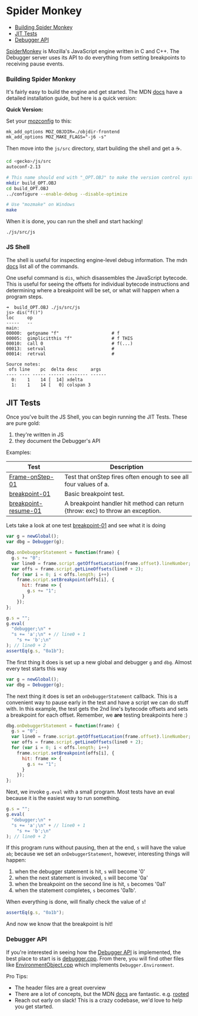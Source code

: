 # Spider Monkey

* [Building Spider Monkey](#building-spider-monkey)
* [JIT Tests](#jit-tests)
* [Debugger API](#debugger-api)

[SpiderMonkey][sm] is Mozilla's JavaScript engine written in C and C++. The Debugger server uses its
API to do everything from setting breakpoints to receiving pause events.

[sm]: https://developer.mozilla.org/en-US/docs/Mozilla/Projects/SpiderMonkey

### Building Spider Monkey

It's fairly easy to build the engine and get started. The MDN [docs][install] have a detailed installation guide, but here is a quick version:

**Quick Version:**

Set your [mozconfig][config] to this:

```
mk_add_options MOZ_OBJDIR=./objdir-frontend
mk_add_options MOZ_MAKE_FLAGS="-j6 -s"
```

Then move into the `js/src` directory, start building the shell and get a :coffee:.

```bash
cd <gecko>/js/src
autoconf-2.13

# This name should end with "_OPT.OBJ" to make the version control system ignore it.
mkdir build_OPT.OBJ
cd build_OPT.OBJ
../configure --enable-debug --disable-optimize

# Use "mozmake" on Windows
make
```

When it is done, you can run the shell and start hacking!

```
./js/src/js
```

### JS Shell

The shell is useful for inspecting engine-level debug information. The mdn [docs][shell] list all of the commands.

One useful command is `dis`, which disassembles the JavaScript bytecode. This is useful for seeing the offsets for individual bytecode instructions and determining where a breakpoint will be set, or what will happen when a program steps.

```
➜  build_OPT.OBJ ./js/src/js
js> dis("f()")
loc     op
-----   --
main:
00000:  getgname "f"                    # f
00005:  gimplicitthis "f"               # f THIS
00010:  call 0                          # f(...)
00013:  setrval                         #
00014:  retrval                         #

Source notes:
 ofs line    pc  delta desc     args
---- ---- ----- ------ -------- ------
  0:    1    14 [  14] xdelta
  1:    1    14 [   0] colspan 3
```

[config]: https://developer.mozilla.org/en-US/docs/Mozilla/Developer_guide/Build_Instructions/Configuring_Build_Options
[install]: https://developer.mozilla.org/en-US/docs/Mozilla/Projects/SpiderMonkey/Build_Documentation
[shell]: https://developer.mozilla.org/en-US/docs/Mozilla/Projects/SpiderMonkey/Introduction_to_the_JavaScript_shell

## JIT Tests

Once you've built the JS Shell, you can begin running the JIT Tests. These are pure gold:

1.  they're written in JS
2.  they document the Debugger's API

Examples:

| Test                         | Description                                                                    |
| ---------------------------- | ------------------------------------------------------------------------------ |
| [Frame-onStep-01][onstep1]   | Test that onStep fires often enough to see all four values of a.               |
| [breakpoint-01][bp1]         | Basic breakpoint test.                                                         |
| [breakpoint-resume-01][res1] | A breakpoint handler hit method can return {throw: exc} to throw an exception. |

[bp1]: https://searchfox.org/mozilla-central/source/js/src/jit-test/tests/debug/breakpoint-01.js
[onstep1]: https://searchfox.org/mozilla-central/source/js/src/jit-test/tests/debug/Frame-onStep-01.js
[res1]: https://searchfox.org/mozilla-central/source/js/src/jit-test/tests/debug/breakpoint-resume-01.js

Lets take a look at one test [breakpoint-01][bp1] and see what it is doing

```js
var g = newGlobal();
var dbg = Debugger(g);

dbg.onDebuggerStatement = function(frame) {
  g.s += "0";
  var line0 = frame.script.getOffsetLocation(frame.offset).lineNumber;
  var offs = frame.script.getLineOffsets(line0 + 2);
  for (var i = 0; i < offs.length; i++)
    frame.script.setBreakpoint(offs[i], {
      hit: frame => {
        g.s += "1";
      }
    });
};

g.s = "";
g.eval(
  "debugger;\n" +
  "s += 'a';\n" + // line0 + 1
    "s += 'b';\n"
); // line0 + 2
assertEq(g.s, "0a1b");
```

The first thing it does is set up a new global and debugger `g` and `dbg`.
Almost every test starts this way

```js
var g = newGlobal();
var dbg = Debugger(g);
```

The next thing it does is set an `onDebuggerStatement` callback.
This is a convenient way to pause early in the test and have a script we can do stuff with. In this example, the test gets the 2nd line's bytecode offsets and sets a breakpoint for each offset.
Remember, we **are** testing breakpoints here :)

```js
dbg.onDebuggerStatement = function(frame) {
  g.s = "0";
  var line0 = frame.script.getOffsetLocation(frame.offset).lineNumber;
  var offs = frame.script.getLineOffsets(line0 + 2);
  for (var i = 0; i < offs.length; i++)
    frame.script.setBreakpoint(offs[i], {
      hit: frame => {
        g.s += "1";
      }
    });
};
```

Next, we invoke `g.eval` with a small program. Most tests have an eval because it is the easiest way to run something.

```js
g.s = "";
g.eval(
  "debugger;\n" +
  "s += 'a';\n" + // line0 + 1
    "s += 'b';\n"
); // line0 + 2
```

If this program runs without pausing, then at the end, `s` will have the value `ab`;
because we set an `onDebuggerStatement`, however,  interesting things will happen:

1.  when the debugger statement is hit, `s` will become '0'
2.  when the next statement is invoked, `s` will become '0a'
3.  when the breakpoint on the second line is hit, `s` becomes '0a1'
4.  when the statement completes, `s` becomes '0a1b'.

When everything is done, will finally check the value of `s`!

```js
assertEq(g.s, "0a1b");
```

And now we know that the breakpoint is hit!

### Debugger API

If you're interested in seeing how the [Debugger API][api] is implemented,
the best place to start is is [debugger.cpp][debugger.cpp]. From there, you will find other files like [EnvironmentObject.cpp][environment.cpp] which implements `Debugger.Environment`.

Pro Tips:

* The header files are a great overview
* There are a lot of concepts, but the MDN [docs][js-api] are fantastic. e.g. [rooted][rooted]
* Reach out early on slack! This is a crazy codebase, we'd love to help you get started.

[api]: https://developer.mozilla.org/en-US/docs/Tools/Debugger-API
[debugger.cpp]: https://searchfox.org/mozilla-central/source/js/src/vm/Debugger.cpp
[environment.cpp]: https://searchfox.org/mozilla-central/source/js/src/vm/EnvironmentObject.cpp
[rooted]: https://developer.mozilla.org/en-US/docs/Mozilla/Projects/SpiderMonkey/JSAPI_reference/JS::Rooted
[js-api]: https://developer.mozilla.org/en-US/docs/Mozilla/Projects/SpiderMonkey/JSAPI_reference
